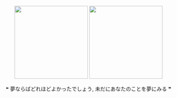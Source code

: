 <p align="center">
  <img src="https://i.imgur.com/8TIqNx7.png" width="200"/>
  <img src="https://i.imgur.com/idCngEW.png" width="200"/>
</p>

<p align = "center">
  ❝ 夢ならばどれほどよかったでしょう, 未だにあなたのことを夢にみる ❞
</p>



<!--
**imsohappytheyrefriends/imsohappytheyrefriends** is a ✨ _special_ ✨ repository because its `README.md` (this file) appears on your GitHub profile.

Here are some ideas to get you started:

- 🔭 I’m currently working on ...
- 🌱 I’m currently learning ...
- 👯 I’m looking to collaborate on ...
- 🤔 I’m looking for help with ...
- 💬 Ask me about ...
- 📫 How to reach me: ...
- 😄 Pronouns: ...
- ⚡ Fun fact: ...
-->
